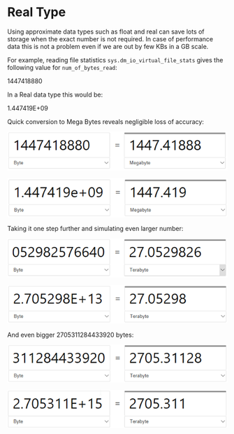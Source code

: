 # Real Type

Using approximate data types such as float and real can save lots of storage when the exact number is not required. In case of performance data this is not a problem even if we are out by few KBs in a GB scale.

For example, reading file statistics `sys.dm_io_virtual_file_stats` gives the following value for `num_of_bytes_read`:

1447418880

In a Real data type this would be:

1.447419E+09

Quick conversion to Mega Bytes reveals negligible loss of accuracy:

![](../../.gitbook/assets/image%20%288%29.png)

![](../../.gitbook/assets/image%20%2836%29.png)

Taking it one step further and simulating even larger number:

![](../../.gitbook/assets/image%20%2828%29.png)

![](../../.gitbook/assets/image%20%283%29.png)

And even bigger 2705311284433920 bytes:

![](../../.gitbook/assets/image%20%285%29.png)

![](../../.gitbook/assets/image%20%2818%29.png)


